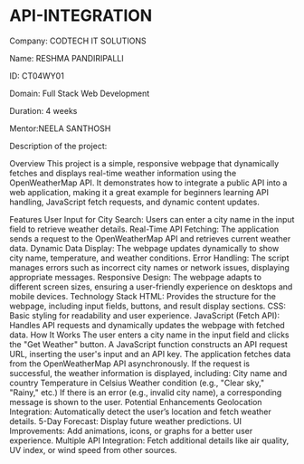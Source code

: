 # API-INTEGRATION

Company: CODTECH IT SOLUTIONS

Name: RESHMA PANDIRIPALLI

ID: CT04WY01

Domain: Full Stack Web Development

Duration: 4 weeks

Mentor:NEELA SANTHOSH

Description of the project:

Overview
This project is a simple, responsive webpage that dynamically fetches and displays real-time weather information using the OpenWeatherMap API. It demonstrates how to integrate a public API into a web application, making it a great example for beginners learning API handling, JavaScript fetch requests, and dynamic content updates.

Features
User Input for City Search: Users can enter a city name in the input field to retrieve weather details.
Real-Time API Fetching: The application sends a request to the OpenWeatherMap API and retrieves current weather data.
Dynamic Data Display: The webpage updates dynamically to show city name, temperature, and weather conditions.
Error Handling: The script manages errors such as incorrect city names or network issues, displaying appropriate messages.
Responsive Design: The webpage adapts to different screen sizes, ensuring a user-friendly experience on desktops and mobile devices.
Technology Stack
HTML: Provides the structure for the webpage, including input fields, buttons, and result display sections.
CSS: Basic styling for readability and user experience.
JavaScript (Fetch API): Handles API requests and dynamically updates the webpage with fetched data.
How It Works
The user enters a city name in the input field and clicks the "Get Weather" button.
A JavaScript function constructs an API request URL, inserting the user's input and an API key.
The application fetches data from the OpenWeatherMap API asynchronously.
If the request is successful, the weather information is displayed, including:
City name and country
Temperature in Celsius
Weather condition (e.g., "Clear sky," "Rainy," etc.)
If there is an error (e.g., invalid city name), a corresponding message is shown to the user.
Potential Enhancements
Geolocation Integration: Automatically detect the user’s location and fetch weather details.
5-Day Forecast: Display future weather predictions.
UI Improvements: Add animations, icons, or graphs for a better user experience.
Multiple API Integration: Fetch additional details like air quality, UV index, or wind speed from other sources.
